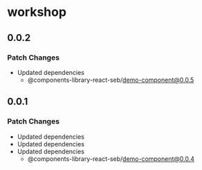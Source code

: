 # workshop

## 0.0.2

### Patch Changes

- Updated dependencies
  - @components-library-react-seb/demo-component@0.0.5

## 0.0.1

### Patch Changes

- Updated dependencies
- Updated dependencies
- Updated dependencies
  - @components-library-react-seb/demo-component@0.0.4
